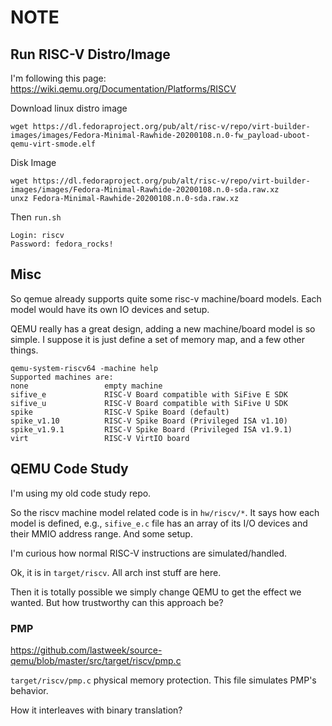# NOTE

## Run RISC-V Distro/Image

I'm following this page: https://wiki.qemu.org/Documentation/Platforms/RISCV


Download linux distro image
```
wget https://dl.fedoraproject.org/pub/alt/risc-v/repo/virt-builder-images/images/Fedora-Minimal-Rawhide-20200108.n.0-fw_payload-uboot-qemu-virt-smode.elf
```

Disk Image
```
wget https://dl.fedoraproject.org/pub/alt/risc-v/repo/virt-builder-images/images/Fedora-Minimal-Rawhide-20200108.n.0-sda.raw.xz
unxz Fedora-Minimal-Rawhide-20200108.n.0-sda.raw.xz
```

Then `run.sh`

```
Login: riscv
Password: fedora_rocks!
```

## Misc

So qemue already supports quite some risc-v machine/board models.
Each model would have its own IO devices and setup.

QEMU really has a great design, adding a new machine/board model is so simple.
I suppose it is just define a set of memory map, and a few other things.

```
qemu-system-riscv64 -machine help                        
Supported machines are:
none                 empty machine
sifive_e             RISC-V Board compatible with SiFive E SDK
sifive_u             RISC-V Board compatible with SiFive U SDK
spike                RISC-V Spike Board (default)
spike_v1.10          RISC-V Spike Board (Privileged ISA v1.10)
spike_v1.9.1         RISC-V Spike Board (Privileged ISA v1.9.1)
virt                 RISC-V VirtIO board
```

## QEMU Code Study

I'm using my old code study repo.

So the riscv machine model related code is in `hw/riscv/*`.
It says how each model is defined, e.g., `sifive_e.c` file has an array of its I/O devices and their MMIO address range. And some setup.

I'm curious how normal RISC-V instructions are simulated/handled.

Ok, it is in `target/riscv`. All arch inst stuff are here.

Then it is totally possible we simply change QEMU to get the effect we wanted.
But how trustworthy can this approach be?

### PMP

https://github.com/lastweek/source-qemu/blob/master/src/target/riscv/pmp.c

`target/riscv/pmp.c` physical memory protection. This file simulates PMP's behavior.


How it interleaves with binary translation?
